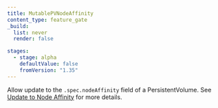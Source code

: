 ```yaml
---
title: MutablePVNodeAffinity
content_type: feature_gate
_build:
  list: never
  render: false

stages:
  - stage: alpha
    defaultValue: false
    fromVersion: "1.35"
---
```

Allow update to the `.spec.nodeAffinity` field of a PersistentVolume.
See [Update to Node Affinity](/docs/concepts/storage/persistent-volumes/#update-to-node-affinity) for more details.
